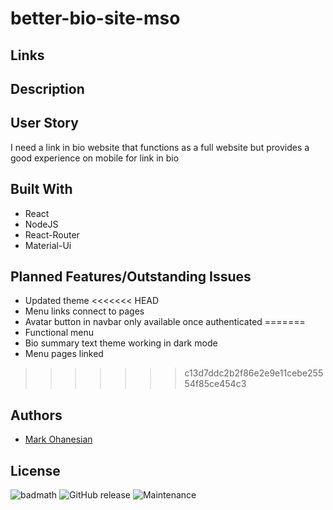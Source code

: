 # better-bio-site-mso

## Links

## Description

## User Story
I need a link in bio website that functions as a full website but provides a good experience on mobile for link in bio

## Built With
* React
* NodeJS
* React-Router
* Material-Ui

## Planned Features/Outstanding Issues
* Updated theme
<<<<<<< HEAD
* Menu links connect to pages
* Avatar button in navbar only available once authenticated
=======
* Functional menu
* Bio summary text theme working in dark mode
* Menu pages linked
>>>>>>> c13d7ddc2b2f86e2e9e11cebe25554f85ce454c3

## Authors
* [Mark Ohanesian](https://github.com/markohanesian) 

## License
![badmath](https://img.shields.io/github/languages/top/nielsenjared/badmath)
![GitHub release](https://img.shields.io/github/v/release/markohanesian/social-media-app)
![Maintenance](https://img.shields.io/badge/Maintained%3F-yes-green.svg)
